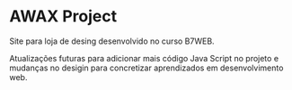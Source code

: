 # AWAX Project

Site para loja de desing desenvolvido no curso B7WEB.

Atualizações futuras para adicionar mais código Java Script no projeto e mudanças no desigin para concretizar aprendizados em desenvolvimento web.
